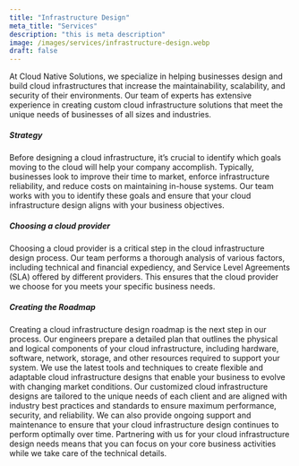```yaml
---
title: "Infrastructure Design"
meta_title: "Services"
description: "this is meta description"
image: /images/services/infrastructure-design.webp
draft: false
---
```

At Cloud Native Solutions, we specialize in helping businesses design and build cloud infrastructures that increase the maintainability, scalability, and security of their environments. Our team of experts has extensive experience in creating custom cloud infrastructure solutions that meet the unique needs of businesses of all sizes and industries.
##### **Strategy**
Before designing a cloud infrastructure, it’s crucial to identify which goals moving to the cloud will help your company accomplish. Typically, businesses look to improve their time to market, enforce infrastructure reliability, and reduce costs on maintaining in-house systems. Our team works with you to identify these goals and ensure that your cloud infrastructure design aligns with your business objectives.
##### **Choosing a cloud provider**
Choosing a cloud provider is a critical step in the cloud infrastructure design process. Our team performs a thorough analysis of various factors, including technical and financial expediency, and Service Level Agreements (SLA) offered by different providers. This ensures that the cloud provider we choose for you meets your specific business needs.
##### **Creating the Roadmap**
Creating a cloud infrastructure design roadmap is the next step in our process. Our engineers prepare a detailed plan that outlines the physical and logical components of your cloud infrastructure, including hardware, software, network, storage, and other resources required to support your system. We use the latest tools and techniques to create flexible and adaptable cloud infrastructure designs that enable your business to evolve with changing market conditions.
Our customized cloud infrastructure designs are tailored to the unique needs of each client and are aligned with industry best practices and standards to ensure maximum performance, security, and reliability. We can also provide ongoing support and maintenance to ensure that your cloud infrastructure design continues to perform optimally over time.
Partnering with us for your cloud infrastructure design needs means that you can focus on your core business activities while we take care of the technical details.